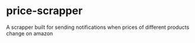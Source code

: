 # price-scrapper
A scrapper built for sending notifications when prices of different products change on amazon

